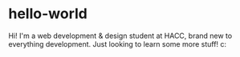 # hello-world

Hi! I'm a web development & design student at HACC, brand new to everything development. Just looking to learn some more stuff! c:
